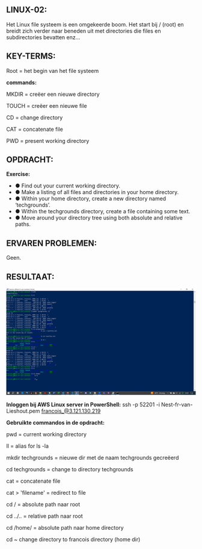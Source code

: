 ## LINUX-02:

Het Linux file systeem is een omgekeerde boom. Het start bij / (root) en breidt
zich verder naar beneden uit met directories die files en subdirectories bevatten enz...

## KEY-TERMS:

Root = het begin van het file systeem

**commands:**

MKDIR = creëer een nieuwe directory

TOUCH = creëer een nieuwe file

CD = change directory

CAT = concatenate file 

PWD = present working directory

## OPDRACHT:

**Exercise:**
* ● Find out your current working directory.
* ● Make a listing of all files and directories in your home directory.
* ● Within your home directory, create a new directory named ‘techgrounds’.
* ● Within the techgrounds directory, create a file containing some text.
* ● Move around your directory tree using both absolute and relative paths.

## ERVAREN PROBLEMEN:
Geen.

## RESULTAAT:
![PrtSc result](..\00_includes\week1\Linux\2023-06-06_3.png)

**Inloggen bij AWS Linux server in PowerShell:**
ssh -p 52201 -i Nest-fr-van-Lieshout.pem francois_@3.121.130.219

**Gebruikte commandos in de opdracht:**

pwd = current working directory

ll = alias for ls -la

mkdir techgrounds = nieuwe dir met de naam techgrounds gecreëerd

cd techgrounds = change to directory techgrounds

cat = concatenate file

cat > 'filename' = redirect to file

cd / = absolute path naar root

cd ../.. = relative path naar root

cd /home/ = absolute path naar home directory

cd ~ change directory to francois directory (home dir)


